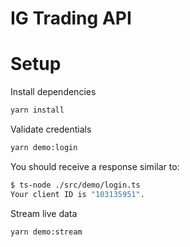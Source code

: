 # IG Trading API

# Setup

Install dependencies

```bash
yarn install
```

Validate credentials

```bash
yarn demo:login
```

You should receive a response similar to:

```bash
$ ts-node ./src/demo/login.ts
Your client ID is "103135951".
```

Stream live data

```bash
yarn demo:stream
```
